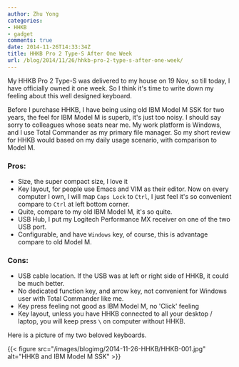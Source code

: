 ```yaml
---
author: Zhu Yong
categories:
- HHKB
- gadget
comments: true
date: 2014-11-26T14:33:34Z
title: HHKB Pro 2 Type-S After One Week
url: /blog/2014/11/26/hhkb-pro-2-type-s-after-one-week/
---
```


My HHKB Pro 2 Type-S was delivered to my house on 19 Nov, so till today, I have officially owned it one week. So I think it's time to write down my feeling about this well designed keyboard.

Before I purchase HHKB, I have being using old IBM Model M SSK for two years, the feel for IBM Model M is superb, it's just too noisy. I should say sorry to colleagues whose seats near me. My work platform is Windows, and I use  Total Commander as my primary file manager. So my short review for HHKB would based on my daily usage scenario, with comparison to Model M. 

### Pros:

* Size, the super compact size, I love it
* Key layout, for people use Emacs and VIM as their editor. Now on every computer I own, I will map `Caps Lock` to `Ctrl`, I just feel it's so convenient compare to `Ctrl` at left bottom corner.
* Quite, compare to my old IBM Model M, it's so quite.
* USB Hub, I put my Logitech Performance MX receiver on one of the two USB port. 
* Configurable, and have `Windows` key, of course, this is advantage compare to old Model M. 

### Cons:

* USB cable location. If the USB was at left or right side of HHKB, it could be much better.
* No dedicated function key, and arrow key, not convenient for Windows user with Total Commander like me.
* Key press feeling not good as IBM Model M, no 'Click' feeling
* Key layout, unless you have HHKB connected to all your desktop / laptop, you will keep press `\` on computer without HHKB. 


Here is a picture of my two beloved keyboards.

{{< figure src="/images/blogimg/2014-11-26-HHKB/HHKB-001.jpg" alt="HHKB and IBM Model M SSK" >}} 
 

